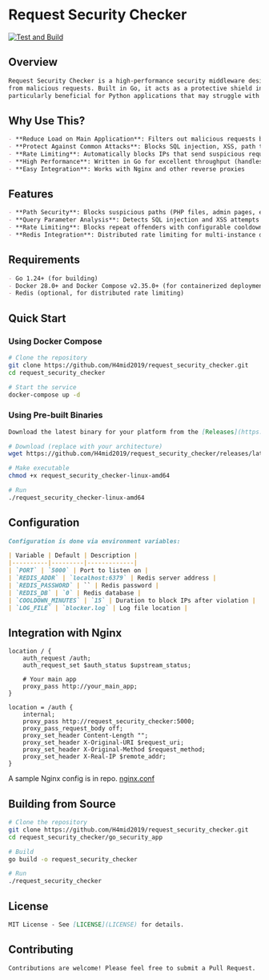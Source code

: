# Request Security Checker

[![Test and Build](https://github.com/H4mid2019/request_security_checker/actions/workflows/test_builder.yml/badge.svg)](https://github.com/H4mid2019/request_security_checker/actions/workflows/test_builder.yml)

## Overview

```markdown
Request Security Checker is a high-performance security middleware designed to protect web applications 
from malicious requests. Built in Go, it acts as a protective shield in front of your main application, 
particularly beneficial for Python applications that may struggle with handling high request volumes.
```

## Why Use This?

```markdown
- **Reduce Load on Main Application**: Filters out malicious requests before they reach your main app
- **Protect Against Common Attacks**: Blocks SQL injection, XSS, path traversal, and other attack patterns
- **Rate Limiting**: Automatically blocks IPs that send suspicious requests
- **High Performance**: Written in Go for excellent throughput (handles thousands of requests per second)
- **Easy Integration**: Works with Nginx and other reverse proxies
```

## Features

```markdown
- **Path Security**: Blocks suspicious paths (PHP files, admin pages, etc.)
- **Query Parameter Analysis**: Detects SQL injection and XSS attempts
- **Rate Limiting**: Blocks repeat offenders with configurable cooldown periods
- **Redis Integration**: Distributed rate limiting for multi-instance deployments
```

## Requirements

```markdown
- Go 1.24+ (for building)
- Docker 28.0+ and Docker Compose v2.35.0+ (for containerized deployment)
- Redis (optional, for distributed rate limiting)
```

## Quick Start

### Using Docker Compose

```bash
# Clone the repository
git clone https://github.com/H4mid2019/request_security_checker.git
cd request_security_checker

# Start the service
docker-compose up -d
```

### Using Pre-built Binaries

```markdown
Download the latest binary for your platform from the [Releases](https://github.com/H4mid2019/request_security_checker/releases) page.
```

```bash
# Download (replace with your architecture)
wget https://github.com/H4mid2019/request_security_checker/releases/latest/download/request_security_checker-linux-amd64

# Make executable
chmod +x request_security_checker-linux-amd64

# Run
./request_security_checker-linux-amd64
```

## Configuration

```markdown
Configuration is done via environment variables:

| Variable | Default | Description |
|----------|---------|-------------|
| `PORT` | `5000` | Port to listen on |
| `REDIS_ADDR` | `localhost:6379` | Redis server address |
| `REDIS_PASSWORD` | `` | Redis password |
| `REDIS_DB` | `0` | Redis database |
| `COOLDOWN_MINUTES` | `15` | Duration to block IPs after violation |
| `LOG_FILE` | `blocker.log` | Log file location |
```

## Integration with Nginx

```nginx
location / {
    auth_request /auth;
    auth_request_set $auth_status $upstream_status;
    
    # Your main app
    proxy_pass http://your_main_app;
}

location = /auth {
    internal;
    proxy_pass http://request_security_checker:5000;
    proxy_pass_request_body off;
    proxy_set_header Content-Length "";
    proxy_set_header X-Original-URI $request_uri;
    proxy_set_header X-Original-Method $request_method;
    proxy_set_header X-Real-IP $remote_addr;
}
```

A sample Nginx config is in repo. [nginx.conf](nginx.conf)

## Building from Source

```bash
# Clone the repository
git clone https://github.com/H4mid2019/request_security_checker.git
cd request_security_checker/go_security_app

# Build
go build -o request_security_checker

# Run
./request_security_checker
```

## License

```markdown
MIT License - See [LICENSE](LICENSE) for details.
```

## Contributing

```markdown
Contributions are welcome! Please feel free to submit a Pull Request.
```
